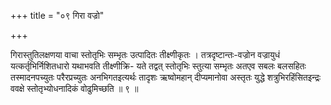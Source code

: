 +++
title = "०९ गिरा वज्रो"

+++

गिरास्तुतिलक्षणया वाचा स्तोतृभिः सम्भृतः उत्पादितः तीक्ष्णीकृतः । तत्रदृष्टान्तः-वज्रोन वज्रायुधं यत्कर्तृभिर्निशितधारो यथाभवति तीक्ष्णीक्रि- यते तद्वत् स्तोतृभिः स्तुत्या सम्भृतः अतएव सबलः बलसहितः तस्मादनपच्युतः परैरप्रच्युतः अनभिगतइत्यर्थः तादृशः ऋष्वोमहान् दीप्यमानोवा अस्तृतः युद्धे शत्रुभिरहिंसितइन्द्रः ववक्षे स्तोतृभ्योधनादिकं वोढुमिच्छति ॥ ९ ॥